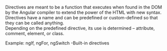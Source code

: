 Directives are meant to be a function that executes when found in the DOM by the Angular compiler to extend the power of the HTML with new syntax.<br>
Directives have a name and can be predefined or custom-defined so that they can be called anything.<br>
Depending on the predefined directive, its use is determined – attribute, comment, element, or class.
<br>

Example: ngIf, ngFor, ngSwitch -Built-in directives

